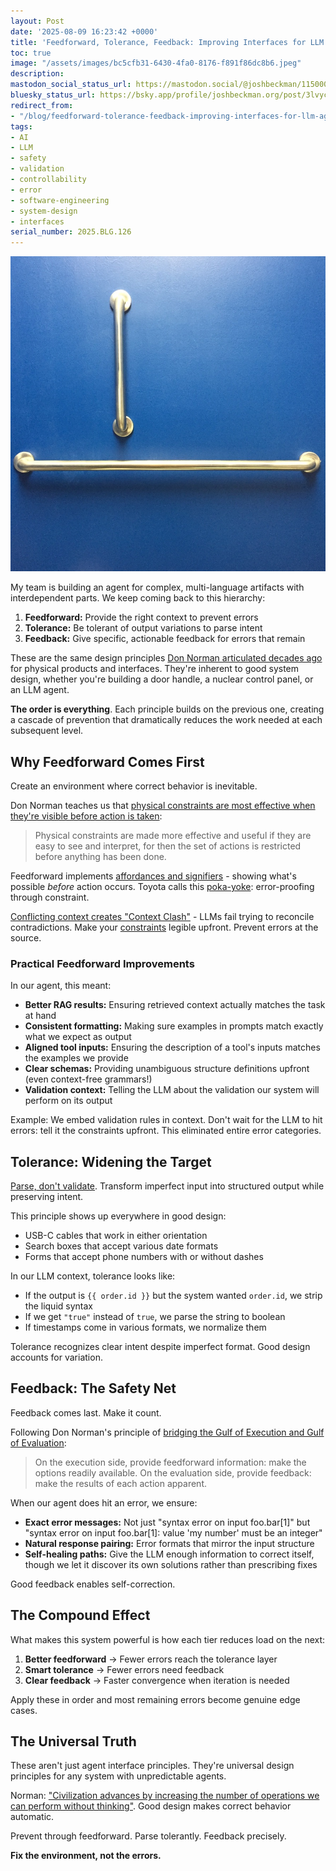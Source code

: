 ```yaml
---
layout: Post
date: '2025-08-09 16:23:42 +0000'
title: 'Feedforward, Tolerance, Feedback: Improving Interfaces for LLM Agents'
toc: true
image: "/assets/images/bc5cfb31-6430-4fa0-8176-f891f86dc8b6.jpeg"
description:
mastodon_social_status_url: https://mastodon.social/@joshbeckman/115000018134389281
bluesky_status_url: https://bsky.app/profile/joshbeckman.org/post/3lvyclrvl642p
redirect_from:
- "/blog/feedforward-tolerance-feedback-improving-interfaces-for-llm-agents"
tags:
- AI
- LLM
- safety
- validation
- controllability
- error
- software-engineering
- system-design
- interfaces
serial_number: 2025.BLG.126
---
```

![Handles](/assets/images/bc5cfb31-6430-4fa0-8176-f891f86dc8b6.jpeg)

My team is building an agent for complex, multi-language artifacts with interdependent parts. We keep coming back to this hierarchy:

1. **Feedforward:** Provide the right context to prevent errors
2. **Tolerance:** Be tolerant of output variations to parse intent  
3. **Feedback:** Give specific, actionable feedback for errors that remain

These are the same design principles [Don Norman articulated decades ago](https://www.joshbeckman.org/blog/reading/after-reading-the-design-of-everyday-things) for physical products and interfaces. They're inherent to good system design, whether you're building a door handle, a nuclear control panel, or an LLM agent.

**The order is everything**. Each principle builds on the previous one, creating a cascade of prevention that dramatically reduces the work needed at each subsequent level.

## Why Feedforward Comes First

Create an environment where correct behavior is inevitable.

Don Norman teaches us that [physical constraints are most effective when they're visible before action is taken](https://www.joshbeckman.org/notes/487346022):
> Physical constraints are made more effective and useful if they are easy to see and interpret, for then the set of actions is restricted before anything has been done.

Feedforward implements [affordances and signifiers](https://www.joshbeckman.org/notes/487338879) - showing what's possible *before* action occurs. Toyota calls this [poka-yoke](https://www.joshbeckman.org/notes/487680878): error-proofing through constraint.

[Conflicting context creates "Context Clash"](https://www.joshbeckman.org/notes/909432226) - LLMs fail trying to reconcile contradictions. Make your [constraints](https://www.joshbeckman.org/notes/487345311) legible upfront. Prevent errors at the source.

### Practical Feedforward Improvements

In our agent, this meant:
- **Better RAG results:** Ensuring retrieved context actually matches the task at hand
- **Consistent formatting:** Making sure examples in prompts match exactly what we expect as output
- **Aligned tool inputs:** Ensuring the description of a tool's inputs matches the examples we provide
- **Clear schemas:** Providing unambiguous structure definitions upfront (even context-free grammars!)
- **Validation context:** Telling the LLM about the validation our system will perform on its output

Example: We embed validation rules in context. Don't wait for the LLM to hit errors: tell it the constraints upfront. This eliminated entire error categories.

## Tolerance: Widening the Target

[Parse, don't validate](https://www.joshbeckman.org/notes/547226905). Transform imperfect input into structured output while preserving intent.

This principle shows up everywhere in good design:
- USB-C cables that work in either orientation
- Search boxes that accept various date formats
- Forms that accept phone numbers with or without dashes

In our LLM context, tolerance looks like:
- If the output is `{{ order.id }}` but the system wanted `order.id`, we strip the liquid syntax
- If we get `"true"` instead of `true`, we parse the string to boolean
- If timestamps come in various formats, we normalize them

Tolerance recognizes clear intent despite imperfect format. Good design accounts for variation.

## Feedback: The Safety Net

Feedback comes last. Make it count.

Following Don Norman's principle of [bridging the Gulf of Execution and Gulf of Evaluation](https://www.joshbeckman.org/notes/487681065):

> On the execution side, provide feedforward information: make the options readily available. On the evaluation side, provide feedback: make the results of each action apparent.

When our agent does hit an error, we ensure:
- **Exact error messages:** Not just "syntax error on input foo.bar[1]" but "syntax error on input foo.bar[1]: value 'my number' must be an integer"
- **Natural response pairing:** Error formats that mirror the input structure
- **Self-healing paths:** Give the LLM enough information to correct itself, though we let it discover its own solutions rather than prescribing fixes

Good feedback enables self-correction.

## The Compound Effect

What makes this system powerful is how each tier reduces load on the next:

1. **Better feedforward** → Fewer errors reach the tolerance layer
2. **Smart tolerance** → Fewer errors need feedback
3. **Clear feedback** → Faster convergence when iteration is needed

Apply these in order and most remaining errors become genuine edge cases.

## The Universal Truth

These aren't just agent interface principles. They're universal design principles for any system with unpredictable agents.

Norman: ["Civilization advances by increasing the number of operations we can perform without thinking"](https://www.joshbeckman.org/notes/487344559). Good design makes correct behavior automatic.

Prevent through feedforward. Parse tolerantly. Feedback precisely.

**Fix the environment, not the errors.**
